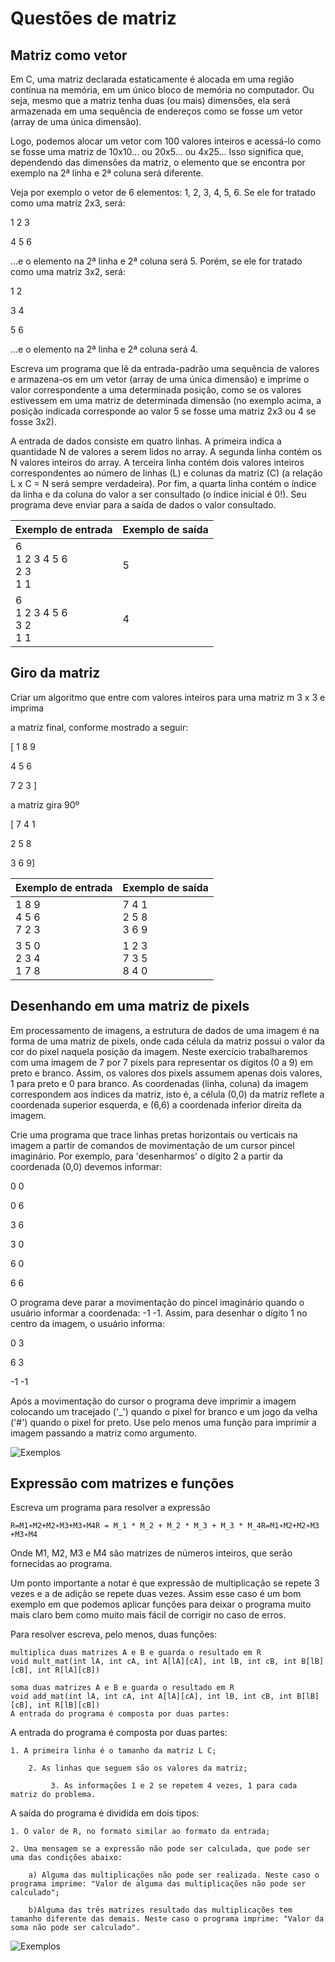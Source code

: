 # Questões de matriz
## Matriz como vetor

Em C, uma matriz declarada estaticamente é alocada em uma região contínua na memória, em um único bloco de memória no computador. Ou seja, mesmo que a matriz tenha duas (ou mais) dimensões, ela será armazenada em uma sequência de endereços como se fosse um vetor (array de uma única dimensão).

Logo, podemos alocar um vetor com 100 valores inteiros e acessá-lo como se fosse uma matriz de 10x10... ou 20x5... ou 4x25... Isso significa que, dependendo das dimensões da matriz, o elemento que se encontra por exemplo na 2ª linha e 2ª coluna será diferente.

Veja por exemplo o vetor de 6 elementos:  1, 2, 3, 4, 5, 6. Se ele for tratado como uma matriz 2x3, será:

1 2 3

4 5 6

...e o elemento na 2ª linha e 2ª coluna será 5. Porém, se ele for tratado como uma matriz 3x2, será:

1 2

3 4

5 6

...e o elemento na 2ª linha e 2ª coluna será 4. 

Escreva um programa que lê da entrada-padrão uma sequência de valores e armazena-os em um vetor (array de uma única dimensão) e imprime o valor correspondente a uma determinada posição, como se os valores estivessem em uma matriz de determinada dimensão (no exemplo acima, a posição indicada corresponde ao valor 5 se fosse uma matriz 2x3 ou 4 se fosse 3x2).

A entrada de dados consiste em quatro linhas. A primeira indica a quantidade N de valores a serem lidos no array. A segunda linha contém os N valores inteiros do array. A terceira linha contém dois valores inteiros correspondentes ao número de linhas (L) e colunas da matriz (C) (a relação L x C = N será sempre verdadeira). Por fim, a quarta linha contém o índice da linha e da coluna do valor a ser consultado (o índice inicial é 0!). Seu programa deve enviar para a saída de dados o valor consultado.

|Exemplo de entrada|  Exemplo de saída|
|-------------------|----------------|
|6<br> 1 2 3 4 5 6 <br>2 3<br>1 1|             5 |
|6<br>1 2 3 4 5 6<br>3 2<br>1 1|       4    |

## Giro da matriz
Criar um algoritmo que entre com valores inteiros para uma matriz m 3 x 3 e imprima

a matriz final, conforme mostrado a seguir:

[ 1  8  9

  4  5  6

  7  2  3 ]

a matriz gira 90º

[  7  4  1 

  2   5  8

  3   6  9]

|Exemplo de entrada|  Exemplo de saída|
|-------------------|----------------|
| 1 8 9<br>4 5 6<br>7 2 3 | 7 4 1<br>2 5 8 <br>3 6 9|
| 3 5 0<br>2 3 4<br>1 7 8|1 2 3<br>7 3 5<br>8 4 0|

## Desenhando em uma matriz de pixels

Em processamento de imagens, a estrutura de dados de uma imagem é na forma de uma matriz de pixels, onde cada célula da matriz possui o valor da cor do pixel naquela posição da imagem. Neste exercício trabalharemos com uma imagem de 7 por 7 pixels para representar os dígitos (0 a 9) em preto e branco. Assim, os valores dos pixels assumem apenas dois valores, 1 para preto e 0 para branco. As coordenadas (linha, coluna) da imagem correspondem aos índices da matriz, isto é, a célula (0,0) da matriz reflete a coordenada superior esquerda, e (6,6) a coordenada inferior direita da imagem. 

Crie uma programa que trace linhas pretas horizontais ou verticais na imagem a partir de comandos de movimentação de um cursor pincel imaginário. Por exemplo, para 'desenharmos' o dígito 2 a partir da coordenada (0,0) devemos informar:

0 0

0 6

3 6

3 0

6 0

6 6

O programa deve parar a movimentação do pincel imaginário quando o usuário informar a coordenada: -1 -1. Assim, para desenhar o dígito 1 no centro da imagem, o usuário informa:

0 3

6 3

-1 -1

Após a movimentação do cursor o programa deve imprimir a imagem colocando um tracejado ('_') quando o pixel for branco e um jogo da velha ('#') quando o pixel for preto. Use pelo menos uma função para imprimir a imagem passando a matriz como argumento.

![Exemplos](.img/exemplo.png)

## Expressão com matrizes e funções

Escreva um programa para resolver a expressão

    R=M1∗M2+M2∗M3+M3∗M4R = M_1 * M_2 + M_2 * M_3 + M_3 * M_4R=M1​∗M2​+M2​∗M3​+M3​∗M4​​​

Onde M1, M2, M3 e M4 são matrizes de números inteiros, que serão fornecidas ao programa.

Um ponto importante a notar é que expressão de multiplicação se repete 3 vezes e a de adição se repete duas vezes. Assim esse caso é um bom exemplo em que podemos aplicar funções para deixar o programa muito mais claro bem como muito mais fácil de corrigir no caso de erros.

Para resolver escreva, pelo menos, duas funções:



    multiplica duas matrizes A e B e guarda o resultado em R
    void mult_mat(int lA, int cA, int A[lA][cA], int lB, int cB, int B[lB][cB], int R[lA][cB])

    soma duas matrizes A e B e guarda o resultado em R
    void add_mat(int lA, int cA, int A[lA][cA], int lB, int cB, int B[lB][cB], int R[lB][cB])
    A entrada do programa é composta por duas partes:

A entrada do programa é composta por duas partes:

    1. A primeira linha é o tamanho da matriz L C;

        2. As linhas que seguem são os valores da matriz;

             3. As informações 1 e 2 se repetem 4 vezes, 1 para cada matriz do problema.

A saída do programa é dividida em dois tipos:

    1. O valor de R, no formato similar ao formato da entrada;

    2. Uma mensagem se a expressão não pode ser calculada, que pode ser uma das condições abaixo:
        
        a) Alguma das multiplicações não pode ser realizada. Neste caso o programa imprime: "Valor de alguma das multiplicações não pode ser calculado";

        b)Alguma das três matrizes resultado das multiplicações tem tamanho diferente das demais. Neste caso o programa imprime: "Valor da soma não pode ser calculado".

![Exemplos](.img/exemplo2.png)